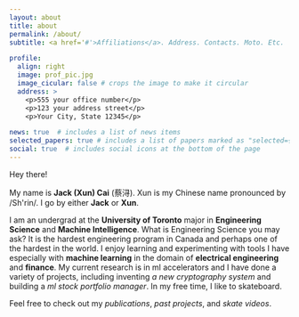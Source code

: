 ```yaml
---
layout: about
title: about
permalink: /about/
subtitle: <a href='#'>Affiliations</a>. Address. Contacts. Moto. Etc.

profile:
  align: right
  image: prof_pic.jpg
  image_cicular: false # crops the image to make it circular
  address: >
    <p>555 your office number</p>
    <p>123 your address street</p>
    <p>Your City, State 12345</p>

news: true  # includes a list of news items
selected_papers: true # includes a list of papers marked as "selected={true}"
social: true  # includes social icons at the bottom of the page
---
```


Hey there!

My name is **Jack (Xun) Cai** (蔡浔). Xun is my Chinese name pronounced by /Sh'rin/. I go by either **Jack** or **Xun**.

I am an undergrad at the **University of Toronto** major in **Engineering Science** and **Machine Intelligence**. What is Engineering Science you may ask? It is the hardest engineering program in Canada and perhaps one of the hardest in the world. I enjoy learning and experimenting with tools I have especially with **machine learning** in the domain of **electrical engineering** and **finance**. My current research is in ml accelerators and I have done a variety of projects, including inventing *a new cryptography system* and building a *ml stock portfolio manager*. In my free time, I like to skateboard. 

Feel free to check out my *publications*, *past projects*, and *skate videos*.
